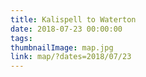 ```yaml
---
title: Kalispell to Waterton
date: 2018-07-23 00:00:00
tags:
thumbnailImage: map.jpg
link: map/?dates=2018/07/23
---
```

<!-- excerpt -->
